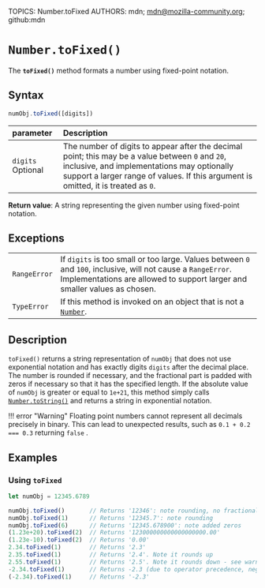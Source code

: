TOPICS: Number.toFixed
AUTHORS: mdn; mdn@mozilla-community.org; github:mdn

# `Number.toFixed()`

The **`toFixed()`** method formats a number using fixed-point notation.

## Syntax

```javascript
numObj.toFixed([digits])
```

| parameter | Description |
| :-- | :-- |
| `digits` Optional | The number of digits to appear after the decimal point; this may be a value between `0` and `20`, inclusive, and implementations may optionally support a larger range of values. If this argument is omitted, it is treated as `0`. |

**Return value**: A string representing the given number using fixed-point notation.

## Exceptions

| | |
| :-- | :-- |
| `RangeError` | If `digits` is too small or too large. Values between `0` and `100`, inclusive, will not cause a `RangeError`. Implementations are allowed to support larger and smaller values as chosen. |
| `TypeError` | If this method is invoked on an object that is not a [`Number`](/en/webfrontend/Number). |

## Description

`toFixed()` returns a string representation of `numObj` that does not use exponential notation and
has exactly digits `digits` after the decimal place. The number is rounded if necessary,
and the fractional part is padded with zeros if necessary so that it has the specified length.
If the absolute value of `numObj` is greater or equal to `1e+21`, this method simply calls
[`Number.toString()`](/en/webfrontend/Number.toString) and returns a string in exponential notation.

!!! error "Warning"
    Floating point numbers cannot represent all decimals precisely in binary. This can lead to
    unexpected results, such as `0.1 + 0.2 === 0.3` returning `false` .

## Examples

### Using `toFixed`

```javascript
let numObj = 12345.6789

numObj.toFixed()       // Returns '12346': note rounding, no fractional part
numObj.toFixed(1)      // Returns '12345.7': note rounding
numObj.toFixed(6)      // Returns '12345.678900': note added zeros
(1.23e+20).toFixed(2)  // Returns '123000000000000000000.00'
(1.23e-10).toFixed(2)  // Returns '0.00'
2.34.toFixed(1)        // Returns '2.3'
2.35.toFixed(1)        // Returns '2.4'. Note it rounds up
2.55.toFixed(1)        // Returns '2.5'. Note it rounds down - see warning above
-2.34.toFixed(1)       // Returns -2.3 (due to operator precedence, negative number literals don't return a string...)
(-2.34).toFixed(1)     // Returns '-2.3'
```
